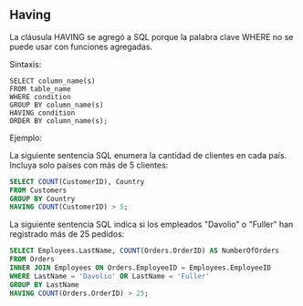 ## Having

La cláusula HAVING se agregó a SQL porque la palabra clave WHERE no se puede usar con funciones agregadas.

Sintaxis:

```ssh
SELECT column_name(s)
FROM table_name
WHERE condition
GROUP BY column_name(s)
HAVING condition
ORDER BY column_name(s);
```

Ejemplo:

La siguiente sentencia SQL enumera la cantidad de clientes en cada país. Incluya solo países con más de 5 clientes:

```sql
SELECT COUNT(CustomerID), Country
FROM Customers
GROUP BY Country
HAVING COUNT(CustomerID) > 5;
```

La siguiente sentencia SQL indica si los empleados "Davolio" o "Fuller" han registrado más de 25 pedidos:

```sql
SELECT Employees.LastName, COUNT(Orders.OrderID) AS NumberOfOrders
FROM Orders
INNER JOIN Employees ON Orders.EmployeeID = Employees.EmployeeID
WHERE LastName = 'Davolio' OR LastName = 'Fuller'
GROUP BY LastName
HAVING COUNT(Orders.OrderID) > 25;
```